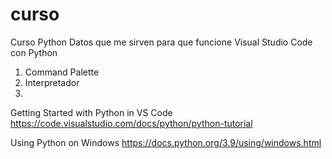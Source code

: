# curso
Curso Python
Datos que me sirven para que funcione Visual Studio Code con Python
1. Command Palette
2. Interpretador
3. 
Getting Started with Python in VS Code
https://code.visualstudio.com/docs/python/python-tutorial

Using Python on Windows
https://docs.python.org/3.9/using/windows.html
